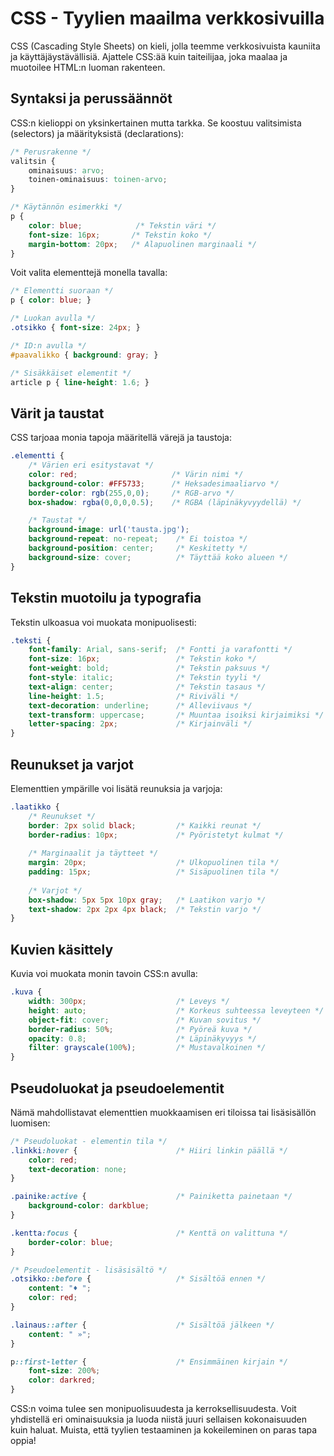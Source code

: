 # CSS - Tyylien maailma verkkosivuilla

CSS (Cascading Style Sheets) on kieli, jolla teemme verkkosivuista kauniita ja käyttäjäystävällisiä. Ajattele CSS:ää kuin taiteilijaa, joka maalaa ja muotoilee HTML:n luoman rakenteen.

## Syntaksi ja perussäännöt

CSS:n kielioppi on yksinkertainen mutta tarkka. Se koostuu valitsimista (selectors) ja määrityksistä (declarations):

```css
/* Perusrakenne */
valitsin {
    ominaisuus: arvo;
    toinen-ominaisuus: toinen-arvo;
}

/* Käytännön esimerkki */
p {
    color: blue;            /* Tekstin väri */
    font-size: 16px;       /* Tekstin koko */
    margin-bottom: 20px;   /* Alapuolinen marginaali */
}
```

Voit valita elementtejä monella tavalla:

```css
/* Elementti suoraan */
p { color: blue; }

/* Luokan avulla */
.otsikko { font-size: 24px; }

/* ID:n avulla */
#paavalikko { background: gray; }

/* Sisäkkäiset elementit */
article p { line-height: 1.6; }
```

## Värit ja taustat

CSS tarjoaa monia tapoja määritellä värejä ja taustoja:

```css
.elementti {
    /* Värien eri esitystavat */
    color: red;                     /* Värin nimi */
    background-color: #FF5733;      /* Heksadesimaaliarvo */
    border-color: rgb(255,0,0);     /* RGB-arvo */
    box-shadow: rgba(0,0,0,0.5);    /* RGBA (läpinäkyvyydellä) */

    /* Taustat */
    background-image: url('tausta.jpg');
    background-repeat: no-repeat;    /* Ei toistoa */
    background-position: center;     /* Keskitetty */
    background-size: cover;          /* Täyttää koko alueen */
}
```

## Tekstin muotoilu ja typografia

Tekstin ulkoasua voi muokata monipuolisesti:

```css
.teksti {
    font-family: Arial, sans-serif;  /* Fontti ja varafontti */
    font-size: 16px;                 /* Tekstin koko */
    font-weight: bold;               /* Tekstin paksuus */
    font-style: italic;              /* Tekstin tyyli */
    text-align: center;              /* Tekstin tasaus */
    line-height: 1.5;                /* Riviväli */
    text-decoration: underline;      /* Alleviivaus */
    text-transform: uppercase;       /* Muuntaa isoiksi kirjaimiksi */
    letter-spacing: 2px;             /* Kirjainväli */
}
```

## Reunukset ja varjot

Elementtien ympärille voi lisätä reunuksia ja varjoja:

```css
.laatikko {
    /* Reunukset */
    border: 2px solid black;         /* Kaikki reunat */
    border-radius: 10px;             /* Pyöristetyt kulmat */
    
    /* Marginaalit ja täytteet */
    margin: 20px;                    /* Ulkopuolinen tila */
    padding: 15px;                   /* Sisäpuolinen tila */
    
    /* Varjot */
    box-shadow: 5px 5px 10px gray;   /* Laatikon varjo */
    text-shadow: 2px 2px 4px black;  /* Tekstin varjo */
}
```

## Kuvien käsittely

Kuvia voi muokata monin tavoin CSS:n avulla:

```css
.kuva {
    width: 300px;                    /* Leveys */
    height: auto;                    /* Korkeus suhteessa leveyteen */
    object-fit: cover;               /* Kuvan sovitus */
    border-radius: 50%;              /* Pyöreä kuva */
    opacity: 0.8;                    /* Läpinäkyvyys */
    filter: grayscale(100%);         /* Mustavalkoinen */
}
```

## Pseudoluokat ja pseudoelementit

Nämä mahdollistavat elementtien muokkaamisen eri tiloissa tai lisäsisällön luomisen:

```css
/* Pseudoluokat - elementin tila */
.linkki:hover {                      /* Hiiri linkin päällä */
    color: red;
    text-decoration: none;
}

.painike:active {                    /* Painiketta painetaan */
    background-color: darkblue;
}

.kentta:focus {                      /* Kenttä on valittuna */
    border-color: blue;
}

/* Pseudoelementit - lisäsisältö */
.otsikko::before {                   /* Sisältöä ennen */
    content: "♦ ";
    color: red;
}

.lainaus::after {                    /* Sisältöä jälkeen */
    content: " »";
}

p::first-letter {                    /* Ensimmäinen kirjain */
    font-size: 200%;
    color: darkred;
}
```

CSS:n voima tulee sen monipuolisuudesta ja kerroksellisuudesta. Voit yhdistellä eri ominaisuuksia ja luoda niistä juuri sellaisen kokonaisuuden kuin haluat. Muista, että tyylien testaaminen ja kokeileminen on paras tapa oppia!
